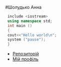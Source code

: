 #Шолудько Анна

```C++
 include <iostream>
 using namespace std;
 int main ()
 {
 cout<<"Hello world\n";
 system ("pause");
 }
 ```
 
<ul>
<li><a href="https://github.com/annasholudko/asu_git_6129">Репозиторій</a></li>
<li><a href="https://github.com/annasholudko">Мій профіль</a></li>
</ul>
